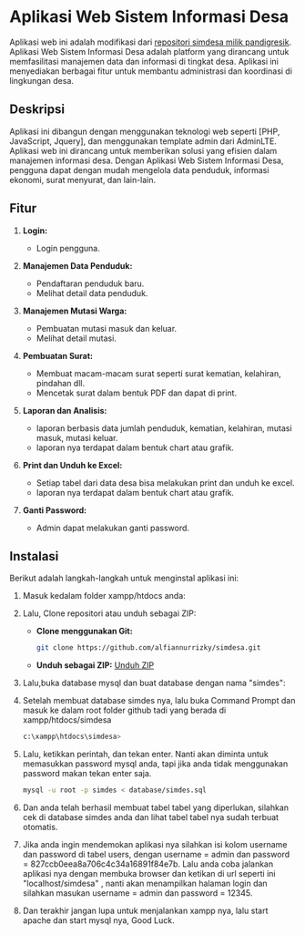# Aplikasi Web Sistem Informasi Desa
Aplikasi web ini adalah modifikasi dari [repositori simdesa milik pandigresik](https://github.com/pandigresik/simdesa).
Aplikasi Web Sistem Informasi Desa adalah platform yang dirancang untuk memfasilitasi manajemen data dan informasi di tingkat desa. Aplikasi ini menyediakan berbagai fitur untuk membantu administrasi dan koordinasi di lingkungan desa.

## Deskripsi

Aplikasi ini dibangun dengan menggunakan teknologi web seperti [PHP, JavaScript, Jquery], dan menggunakan template admin dari AdminLTE. Aplikasi web ini dirancang untuk memberikan solusi yang efisien dalam manajemen informasi desa. Dengan Aplikasi Web Sistem Informasi Desa, pengguna dapat dengan mudah mengelola data penduduk, informasi ekonomi, surat menyurat, dan lain-lain.

## Fitur

1. **Login:**
   - Login pengguna.

2. **Manajemen Data Penduduk:**
   - Pendaftaran penduduk baru.
   - Melihat detail data penduduk.

3. **Manajemen Mutasi Warga:**
   - Pembuatan mutasi masuk dan keluar.
   - Melihat detail mutasi.

4. **Pembuatan Surat:**
   - Membuat macam-macam surat seperti surat kematian, kelahiran, pindahan dll.
   - Mencetak surat dalam bentuk PDF dan dapat di print.

5. **Laporan dan Analisis:**
   - laporan berbasis data jumlah penduduk, kematian, kelahiran, mutasi masuk,      mutasi keluar.
   - laporan nya terdapat dalam bentuk chart atau grafik.

6. **Print dan Unduh ke Excel:**
   - Setiap tabel dari data desa bisa melakukan print dan unduh ke excel.
   - laporan nya terdapat dalam bentuk chart atau grafik.

7. **Ganti Password:**
   - Admin dapat melakukan ganti password.

## Instalasi

Berikut adalah langkah-langkah untuk menginstal aplikasi ini:

1. Masuk kedalam folder xampp/htdocs anda:

2. Lalu, Clone repositori atau unduh sebagai ZIP:

   - **Clone menggunakan Git:**
     ```bash
     git clone https://github.com/alfiannurrizky/simdesa.git
     ```
   - **Unduh sebagai ZIP:**
     [Unduh ZIP](https://github.com/alfiannurrizky/simdesa/archive/refs/heads/main.zip)

3. Lalu,buka database mysql dan buat database dengan nama "simdes":

4. Setelah membuat database simdes nya, lalu buka Command Prompt dan masuk ke dalam root folder github tadi yang berada di xampp/htdocs/simdesa 

    ```bash
    c:\xampp\htdocs\simdesa>

5. Lalu, ketikkan perintah, dan tekan enter. Nanti akan diminta untuk memasukkan password mysql anda, tapi jika anda tidak menggunakan password makan tekan enter saja.
    ```bash
    mysql -u root -p simdes < database/simdes.sql

6. Dan anda telah berhasil membuat tabel tabel yang diperlukan, silahkan cek di database simdes anda dan lihat tabel tabel nya sudah terbuat otomatis.

7. Jika anda ingin mendemokan aplikasi nya silahkan isi kolom username dan password di tabel users, dengan username = admin dan password = 827ccb0eea8a706c4c34a16891f84e7b. Lalu anda coba jalankan aplikasi nya dengan membuka browser dan ketikan di url seperti ini "localhost/simdesa" , nanti akan menampilkan halaman login dan silahkan masukan username = admin dan password = 12345.

8. Dan terakhir jangan lupa untuk menjalankan xampp nya, lalu start apache dan start mysql nya, Good Luck.
